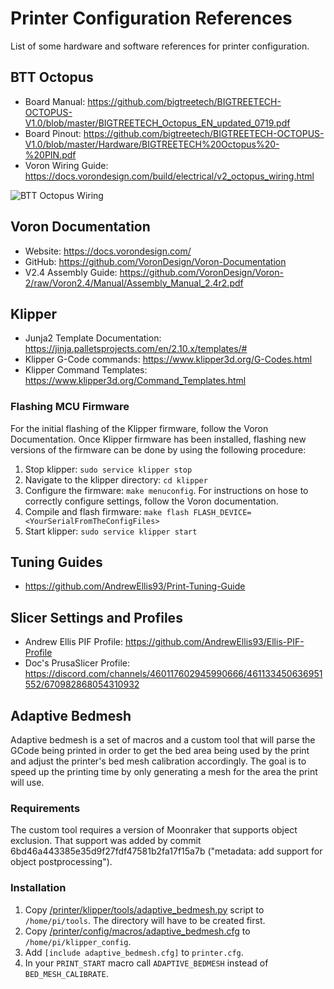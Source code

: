 # Printer Configuration References
List of some hardware and software references for printer configuration.

## BTT Octopus

- Board Manual: https://github.com/bigtreetech/BIGTREETECH-OCTOPUS-V1.0/blob/master/BIGTREETECH_Octopus_EN_updated_0719.pdf
- Board Pinout: https://github.com/bigtreetech/BIGTREETECH-OCTOPUS-V1.0/blob/master/Hardware/BIGTREETECH%20Octopus%20-%20PIN.pdf
- Voron Wiring Guide: https://docs.vorondesign.com/build/electrical/v2_octopus_wiring.html

![BTT Octopus Wiring](https://docs.vorondesign.com/build/electrical/images/v2_octopus_wiring.png)

## Voron Documentation
- Website: https://docs.vorondesign.com/
- GitHub: https://github.com/VoronDesign/Voron-Documentation
- V2.4 Assembly Guide: https://github.com/VoronDesign/Voron-2/raw/Voron2.4/Manual/Assembly_Manual_2.4r2.pdf

## Klipper
- Junja2 Template Documentation: https://jinja.palletsprojects.com/en/2.10.x/templates/#
- Klipper G-Code commands: https://www.klipper3d.org/G-Codes.html
- Klipper Command Templates: https://www.klipper3d.org/Command_Templates.html

### Flashing MCU Firmware
For the initial flashing of the Klipper firmware, follow the Voron Documentation. Once Klipper firmware has been
installed, flashing new versions of the firmware can be done by using the following procedure:

1. Stop klipper: `sudo service klipper stop`
2. Navigate to the klipper directory: `cd klipper`
3. Configure the firmware: `make menuconfig`. For instructions on hose to correctly configure settings, follow the
Voron documentation.
4. Compile and flash firmware: `make flash FLASH_DEVICE=<YourSerialFromTheConfigFiles>`
5. Start klipper: `sudo service klipper start`

## Tuning Guides
- https://github.com/AndrewEllis93/Print-Tuning-Guide

## Slicer Settings and Profiles
- Andrew Ellis PIF Profile: https://github.com/AndrewEllis93/Ellis-PIF-Profile
- Doc's PrusaSlicer Profile: https://discord.com/channels/460117602945990666/461133450636951552/670982868054310932

## Adaptive Bedmesh
Adaptive bedmesh is a set of macros and a custom tool that will parse the GCode being printed in order to get
the bed area being used by the print and adjust the printer's bed mesh calibration accordingly. The goal is to
speed up the printing time by only generating a mesh for the area the print will use.

### Requirements
The custom tool requires a version of Moonraker that supports object exclusion. That support was added by commit
6bd46a443385e35d9f27fdf47581b2fa17f15a7b ("metadata: add support for object postprocessing").

### Installation
1. Copy [/printer/klipper/tools/adaptive_bedmesh.py](/printer/klipper/tools/adaptive_bedmesh.py) script to `/home/pi/tools`. The directory will have to be created first.
2. Copy [/printer/config/macros/adaptive_bedmesh.cfg](/printer/config/macros/adaptive_bedmesh.cfg) to `/home/pi/klipper_config`.
3. Add `[include adaptive_bedmesh.cfg]` to `printer.cfg`.
4. In your `PRINT_START` macro call `ADAPTIVE_BEDMESH` instead of `BED_MESH_CALIBRATE`.